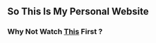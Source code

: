  ## So This Is My Personal Website  
  
    
  
  
###  Why Not Watch [This](http://dadaewqq.github.io) First ?  
